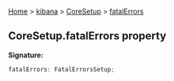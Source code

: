 [Home](./index) &gt; [kibana](./kibana.md) &gt; [CoreSetup](./kibana.coresetup.md) &gt; [fatalErrors](./kibana.coresetup.fatalerrors.md)

## CoreSetup.fatalErrors property

<b>Signature:</b>

```typescript
fatalErrors: FatalErrorsSetup;
```
